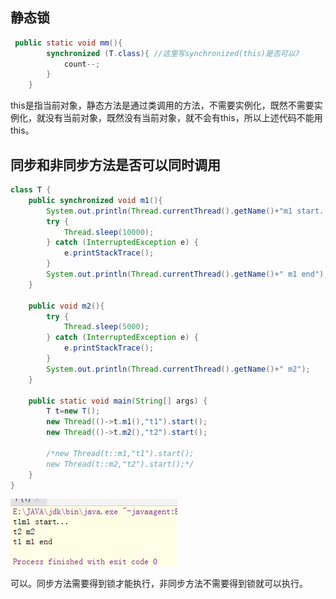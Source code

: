 ## 静态锁

```java
 public static void mm(){
        synchronized (T.class){ //这里写synchronized(this)是否可以?
            count--;
        }
    }
```

this是指当前对象，静态方法是通过类调用的方法，不需要实例化，既然不需要实例化，就没有当前对象，既然没有当前对象，就不会有this，所以上述代码不能用this。

## 同步和非同步方法是否可以同时调用

```java
class T {
    public synchronized void m1(){
        System.out.println(Thread.currentThread().getName()+"m1 start...");
        try {
            Thread.sleep(10000);
        } catch (InterruptedException e) {
            e.printStackTrace();
        }
        System.out.println(Thread.currentThread().getName()+" m1 end");
    }

    public void m2(){
        try {
            Thread.sleep(5000);
        } catch (InterruptedException e) {
            e.printStackTrace();
        }
        System.out.println(Thread.currentThread().getName()+" m2");
    }

    public static void main(String[] args) {
        T t=new T();
        new Thread(()->t.m1(),"t1").start();
        new Thread(()->t.m2(),"t2").start();
        
        /*new Thread(t::m1,"t1").start();
        new Thread(t::m2,"t2").start();*/
    }
}
```

![image-20200218145629302](img/image-20200218145629302.png)

​		可以。同步方法需要得到锁才能执行，非同步方法不需要得到锁就可以执行。